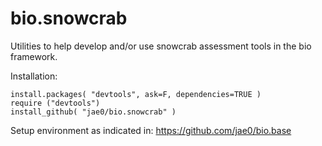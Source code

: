 # bio.snowcrab 

Utilities to help develop and/or use snowcrab assessment tools in the bio framework.

Installation:

```
install.packages( "devtools", ask=F, dependencies=TRUE )   
require ("devtools")
install_github( "jae0/bio.snowcrab" )
```

Setup environment as indicated in: https://github.com/jae0/bio.base


